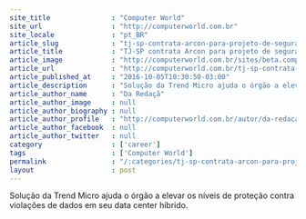```yaml
---
site_title               : "Computer World"
site_url                 : "http://computerworld.com.br"
site_locale              : "pt_BR"
article_slug             : "tj-sp-contrata-arcon-para-projeto-de-seguranca-em-ambiente-virtual"
article_title            : "TJ-SP contrata Arcon para projeto de segurança em ambiente virtual"
article_image            : "http://computerworld.com.br/sites/beta.computerworld.com.br/files/news_articles/cloud_seguranca_nuvem.jpg"
article_url              : "http://computerworld.com.br/tj-sp-contrata-arcon-para-projeto-de-seguranca-em-ambiente-virtual"
article_published_at     : "2016-10-05T10:30:50-03:00"
article_description      : "Solução da Trend Micro ajuda o órgão a elevar os níveis de proteção contra violações de dados em seu data center híbrido."
article_author_name      : "Da Redaçã"
article_author_image     : null
article_author_biography : null
article_author_profile   : "http://computerworld.com.br/autor/da-redacao"
article_author_facebook  : null
article_author_twitter   : null
category                 : ['career']
tags                     : ['Computer World']
permalink                : "/:categories/tj-sp-contrata-arcon-para-projeto-de-seguranca-em-ambiente-virtual/"
layout                   : post
---
```


Solução da Trend Micro ajuda o órgão a elevar os níveis de proteção contra violações de dados em seu data center híbrido.
